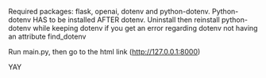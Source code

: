 Required packages: flask, openai, dotenv and python-dotenv. Python-dotenv HAS to be installed AFTER dotenv. Uninstall then reinstall python-dotenv while keeping dotenv if you get an error regarding dotenv not having an attribute find_dotenv

Run main.py, then go to the html link (http://127.0.0.1:8000)

YAY


